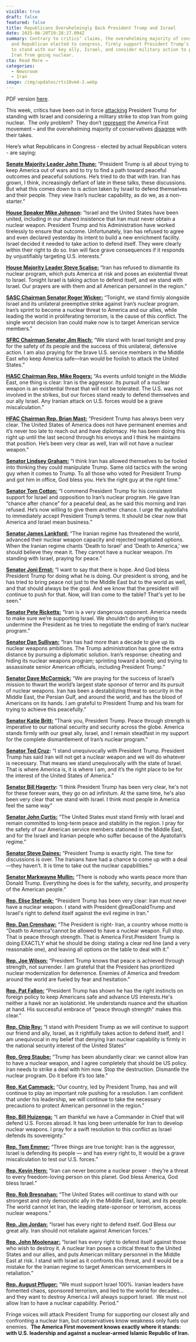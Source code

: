 ```yaml
---
visible: true
draft: false
featured: false
title: Republicans Overwhelmingly Back President Trump and Israel
date: 2025-06-20T19:28:27.094Z
summary: Contrary to critics’ claims, the overwhelming majority of conservatives
  and Republican elected to congress, firmly support President Trump’s decision
  to stand with our key ally, Israel, and consider military action to prevent
  Iran from going nuclear.
cta: Read More →
categories:
  - Newsroom
  - Iran
image: /img/updates/rts10vm4-2.webp
---
```

PDF version [here](/docs/republicans-back-pr…ent-trump-and-israel.pdf).

This week, critics have been out in force [attacking](https://www.yahoo.com/news/tucker-carlson-blasts-trump-being-040325583.html) President Trump for standing with Israel and considering a military strike to stop Iran from going nuclear.  The only problem?  They don’t [represent](https://www.theatlantic.com/politics/archive/2025/06/trump-interview-iran-israel/683192/) the America First movement – and the overwhelming majority of conservatives [disagree](https://nypost.com/2025/06/18/us-news/maga-voters-overwhelmingly-support-us-strikes-on-iranian-military-poll/) with their takes.

Here’s what Republicans in Congress - elected by actual Republican voters - are saying:

**[Senate Majority Leader John Thune:](https://x.com/LeaderJohnThune/status/1934279015352946805)** “President Trump is all about trying to keep America out of wars and to try to find a path toward peaceful outcomes and peaceful solutions. He’s tried to do that with Iran. Iran has grown, I think, increasingly defiant of late in these talks, these discussions. But what this comes down to is action taken by Israel to defend themselves and their people. They view Iran’s nuclear capability, as do we, as a non-starter.”

**[House Speaker Mike Johnson](https://x.com/SpeakerJohnson/status/1933487567191625805):** “Israel and the United States have been united, including in our shared insistence that Iran must never obtain a nuclear weapon. President Trump and his Administration have worked tirelessly to ensure that outcome. Unfortunately, Iran has refused to agree and even declared yesterday its intent to build a new enrichment facility. Israel decided it needed to take action to defend itself. They were clearly within their right to do so. Iran will face grave consequences if it responds by unjustifiably targeting U.S. interests.”

**[House Majority Leader Steve Scalise:](https://x.com/SteveScalise/status/1933345873318035515)** “Iran has refused to dismantle its nuclear program, which puts America at risk and poses an existential threat to Israel. Tonight Israel is taking action to defend itself, and we stand with Israel. Our prayers are with them and all American personnel in the region.”

**[SASC Chairman Senator Roger Wicker:](https://x.com/SenatorWicker/status/1933370594470371768)** “Tonight, we stand firmly alongside Israel and its unilateral preemptive strike against Iran’s nuclear program. Iran’s sprint to become a nuclear threat to America and our allies, while leading the world in proliferating terrorism, is the cause of this conflict. The single worst decision Iran could make now is to target American service members.”

**[SFRC Chairman Senator Jim Risch:](https://x.com/SenatorRisch/status/1933348361891123321)** “We stand with Israel tonight and pray for the safety of its people and the success of this unilateral, defensive action. I am also praying for the brave U.S. service members in the Middle East who keep America safe—Iran would be foolish to attack the United States.”

**[HASC Chairman Rep. Mike Rogers:](https://x.com/HASCRepublicans/status/1933353825437413494)** “As events unfold tonight in the Middle East, one thing is clear: Iran is the aggressor. Its pursuit of a nuclear weapon is an existential threat that will not be tolerated. The U.S. was not involved in the strikes, but our forces stand ready to defend themselves and our ally Israel. Any Iranian attack on U.S. forces would be a grave miscalculation.”

**[HFAC Chairman Rep. Brian Mast:](https://x.com/HouseForeignGOP/status/1933566772768022974)** “President Trump has always been very clear. The United States of America does not have permanent enemies and it’s never too late to reach out and have diplomacy. He has been doing this right up until the last second through his envoys and I think he maintains that position. He’s been very clear as well, Iran will not have a nuclear weapon.”

**[Senator Lindsey Graham:](https://x.com/LindseyGrahamSC/status/1934789865943580805)** “I think Iran has allowed themselves to be fooled into thinking they could manipulate Trump. Same old tactics with the wrong guy when it comes to Trump. To all those who voted for President Trump and got him in office, God bless you. He’s the right guy at the right time.”

**[Senator Tom Cotton:](https://x.com/SenTomCotton/status/1933533946177806556)** “I commend President Trump for his consistent support for Israel and opposition to Iran’s nuclear program. He gave Iran “chance after chance” for a peaceful deal, as he said this morning and Iran refused. He’s now willing to give them another chance. I urge the ayatollahs to immediately accept President Trump’s terms. It should be clear now that America and Israel mean business.”

**[Senator James Lankford:](https://x.com/SenatorLankford/status/1933334633455751588)** “The Iranian regime has threatened the world, advanced their nuclear weapon capacity and rejected negotiated options. When the Iranian regime chants 'Death to Israel' and 'Death to America,' we should believe they mean it. They cannot have a nuclear weapon. I’m standing with Israel, praying for peace.”

**[Senator Joni Ernst:](https://x.com/SenJoniErnst/status/1933958659614060629)** “I want to say that there is hope. And God bless President Trump for doing what he is doing. Our president is strong, and he has tried to bring peace not just to the Middle East but to the world as well, and that should always be the goal. And we know that the president will continue to push for that. Now, will Iran come to the table? That's yet to be seen.”

**[Senator Pete Ricketts:](https://x.com/SenatorRicketts/status/1935097623381426355)** “Iran is a very dangerous opponent. America needs to make sure we’re supporting Israel. We shouldn’t do anything to undermine the President as he tries to negotiate the ending of Iran’s nuclear program.”

**[Senator Dan Sullivan:](https://x.com/SenDanSullivan/status/1933516389702111724)** “Iran has had more than a decade to give up its nuclear weapons ambitions. The Trump administration has gone the extra distance by pursuing a diplomatic solution. Iran’s response: cheating and hiding its nuclear weapons program; sprinting toward a bomb; and trying to assassinate senior American officials, including President Trump.”

**[Senator Dave McCormick:](https://x.com/SenMcCormickPA/status/1933356356016230526)** “We are praying for the success of Israel’s mission to thwart the world’s largest state sponsor of terror and its pursuit of nuclear weapons. Iran has been a destabilizing threat to security in the Middle East, the Persian Gulf, and around the world, and has the blood of Americans on its hands. I am grateful to President Trump and his team for trying to achieve this peacefully.”

**[Senator Katie Britt:](https://x.com/SenKatieBritt/status/1933563706895466932)** “Thank you, President Trump. Peace through strength is imperative to our national security and security across the globe. America stands firmly with our great ally, Israel, and I remain steadfast in my support for the complete dismantlement of Iran’s nuclear program.”

**[Senator Ted Cruz](https://x.com/SenTedCruz/status/1934779322197241892):** “I stand unequivocally with President Trump. President Trump has said Iran will not get a nuclear weapon and we will do whatever is necessary. That means we stand unequivocally with the state of Israel. That is where America is, it is where I am, and it’s the right place to be for the interest of the United States of America.” 

**[Senator Bill Hagerty](https://x.com/SenatorHagerty/status/1935002999757373754):** “I think President Trump has been very clear, he's not for these forever wars, they go on ad infinitum. At the same time, he's also been very clear that we stand with Israel. I think most people in America feel the same way”

**[Senator John Curtis:](https://x.com/SenMcCormickPA/status/1933356356016230526)** “The United States must stand firmly with Israel and remain committed to long-term peace and stability in the region. I pray for the safety of our American service members stationed in the Middle East, and for the Israeli and Iranian people who suffer because of the Ayatollah’s regime.”

**[Senator Steve Daines:](https://x.com/SteveDaines/status/1935009468590207209)** “President Trump is exactly right. The time for discussions is over. The Iranians have had a chance to come up with a deal—they haven’t. It is time to take out the nuclear capabilities.”

**[Senator Markwayne Mullin:](https://x.com/SenMullin/status/1935008663703597445)** “There is nobody who wants peace more than Donald Trump. Everything he does is for the safety, security, and prosperity of the American people.”

**[Rep. Elise Stefanik:](https://x.com/RepStefanik/status/1935363918840447380)** “President Trump has been very clear: Iran must never have a nuclear weapon. I stand with President @realDonaldTrump and Israel's right to defend itself against the evil regime in Iran.”

**[Rep. Dan Crenshaw:](https://x.com/RepDanCrenshaw/status/1934797941954187464)** “The President is right- Iran, a country whose motto is “Death to America”cannot be allowed to have a nuclear weapon. Full stop. That is peace through strength. That is America First.President Trump is doing EXACTLY what he should be doing: stating a clear red line (and a very reasonable one), and leaving all options on the table to deal with it.”

**[Rep. Joe Wilson:](https://x.com/RepJoeWilson/status/1932605399502631041)** “President Trump knows that peace is achieved through strength, not surrender. I am grateful that the President has prioritized nuclear modernization for deterrence. Enemies of America and freedom around the world are fueled by fear and hesitation.”

**[Rep. Pat Fallon:](https://x.com/RepPatFallon/status/1934993969655492788)** “President Trump has shown he has the right instincts on foreign policy to keep Americans safe and advance US interests.He's neither a hawk nor an isolationist. He understands nuance and the situation at hand. His successful embrace of "peace through strength" makes this clear.”

**[Rep. Chip Roy:](https://x.com/RepChipRoy/status/1933616408576839867)** “I stand with President Trump as we will continue to support our friend and ally, Israel, as it rightfully takes action to defend itself, and I am unequivocal in my belief that denying Iran nuclear capability is firmly in the national security interest of the United States”

**[Rep. Greg Staube:](https://x.com/RepGregSteube/status/1933497465077985300)** “Trump has been abundantly clear: we cannot allow Iran to have a nuclear weapon, and I agree completely that should be US policy. Iran needs to strike a deal with him now. Stop the destruction. Dismantle the nuclear program. Do it before it’s too late.”

**[Rep. Kat Cammack:](https://x.com/Kat_Cammack/status/1933600716142051764)** “Our country, led by President Trump, has and will continue to play an important role pushing for a resolution. I am confident that under his leadership, we will continue to take the necessary precautions to protect American personnel in the region.”

**[Rep. Bill Huizenga:](https://x.com/RepHuizenga/status/1933359590709866519)** “I am thankful we have a Commander in Chief that will defend U.S. Forces abroad. It has long been untenable for Iran to develop nuclear weapons. I pray for a swift resolution to this conflict as Israel defends its sovereignty.”

**[Rep. Tom Emmer:](https://x.com/GOPMajorityWhip/status/1933356935757127975)** “Three things are true tonight: Iran is the aggressor, Israel is defending its people — and has every right to, It would be a grave miscalculation to test our U.S. forces.”

**[Rep. Kevin Hern:](https://x.com/repkevinhern/status/1933505919838503382)** “Iran can never become a nuclear power - they’re a threat to every freedom-loving person on this planet. God bless America, God bless Israel.”

**[Rep. Rob Bresnahan:](https://x.com/RepBresnahan/status/1933534033452958134)** “The United States will continue to stand with our strongest and only democratic ally in the Middle East, Israel, and its people. The world cannot let Iran, the leading state-sponsor or terrorism, access nuclear weapons.”

**[Rep. Jim Jordan:](https://x.com/Jim_Jordan/status/1933495486406594578)** “Israel has every right to defend itself. God Bless our great ally. Iran should not retaliate against American forces.”

**[Rep. John Moolenaar:](https://x.com/RepMoolenaar/status/1933356716269150483)** “Israel has every right to defend itself against those who wish to destroy it. A nuclear Iran poses a critical threat to the United States and our allies, and puts American military personnel in the Middle East at risk. I stand with Israel as it confronts this threat, and it would be a mistake for the Iranian regime to target American servicemembers in retaliation.”

**[Rep. August Pfluger:](https://x.com/RepPfluger/status/1934786901665268089)** “We must support Israel 100%. Iranian leaders have fomented chaos, sponsored terrorism, and lied to the world for decades…and they want to destroy America.I will always support Israel.  We must not allow Iran to have a nuclear capability. Period.”

Fringe voices will attack President Trump for supporting our closest ally and confronting a nuclear Iran, but conservatives know weakness only fuels our enemies.  **The America First movement knows exactly where it stands: with U.S. leadership and against a nuclear-armed Islamic Republic of Iran.**